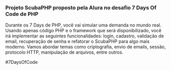 ### Projeto ScubaPHP proposto pela Alura no desafio 7 Days Of Code de PHP
Durante os 7 Days de PHP, você vai simular uma demanda no mundo real. Usando apenas código PHP e o framework que será disponibilizado, você irá implementar as seguintes funcionalidades: login, cadastro, validação de email, recuperação de senha e refatorar o ScubaPHP para algo mais moderno. Vamos abordar temas como criptografia, envio de emails, sessão, protocolo HTTP, manipulação de arquivos, entre outros.

#7DaysOfCode
